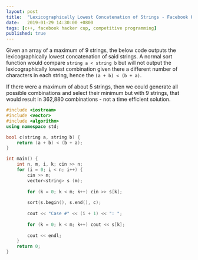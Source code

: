```yaml
---
layout: post
title:  "Lexicographically Lowest Concatenation of Strings - Facebook Hacker Cup 2011 Qualification Round"
date:   2019-01-29 14:30:00 +0800
tags: [c++, facebook hacker cup, competitive programming]
published: true
---
```


Given an array of a maximum of 9 strings, the below code outputs the lexicographically lowest concatenation of said strings. A normal sort function would compare `string a < string b` but will not output the lexicographically lowest combination given there a different number of characters in each string, hence the `(a + b) < (b + a)`.

If there were a maximum of about 5 strings, then we could generate all possible combinations and select their minimum but with 9 strings, that would result in 362,880 combinations - not a time efficient solution.

```c++
#include <iostream>
#include <vector>
#include <algorithm>
using namespace std;

bool c(string a, string b) {
    return (a + b) < (b + a);
}

int main() {
    int n, m, i, k; cin >> n;
    for (i = 0; i < n; i++) {
        cin >> m;
        vector<string> s (m);
        
        for (k = 0; k < m; k++) cin >> s[k];
        
        sort(s.begin(), s.end(), c);
        
        cout << "Case #" << (i + 1) << ": ";
        
        for (k = 0; k < m; k++) cout << s[k];
        
        cout << endl;
    }
    return 0;
}
```
